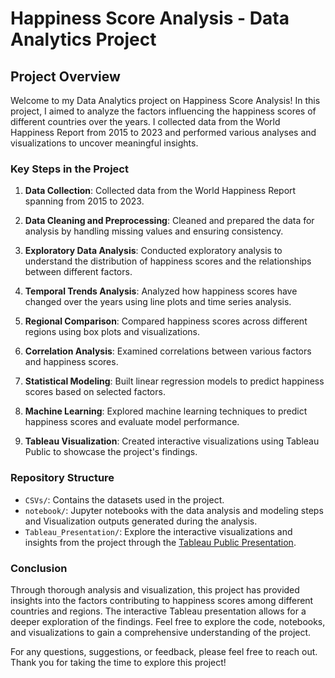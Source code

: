# Happiness Score Analysis - Data Analytics Project

## Project Overview

Welcome to my Data Analytics project on Happiness Score Analysis! In this project, I aimed to analyze the factors influencing the happiness scores of different countries over the years. I collected data from the World Happiness Report from 2015 to 2023 and performed various analyses and visualizations to uncover meaningful insights.

### Key Steps in the Project

1. **Data Collection**: Collected data from the World Happiness Report spanning from 2015 to 2023.

2. **Data Cleaning and Preprocessing**: Cleaned and prepared the data for analysis by handling missing values and ensuring consistency.

3. **Exploratory Data Analysis**: Conducted exploratory analysis to understand the distribution of happiness scores and the relationships between different factors.

4. **Temporal Trends Analysis**: Analyzed how happiness scores have changed over the years using line plots and time series analysis.

5. **Regional Comparison**: Compared happiness scores across different regions using box plots and visualizations.

6. **Correlation Analysis**: Examined correlations between various factors and happiness scores.

7. **Statistical Modeling**: Built linear regression models to predict happiness scores based on selected factors.

8. **Machine Learning**: Explored machine learning techniques to predict happiness scores and evaluate model performance.

9. **Tableau Visualization**: Created interactive visualizations using Tableau Public to showcase the project's findings.

### Repository Structure

- `CSVs/`: Contains the datasets used in the project.
- `notebook/`: Jupyter notebooks with the data analysis and modeling steps and Visualization outputs generated during the analysis.
- `Tableau_Presentation/`: Explore the interactive visualizations and insights from the project through the [Tableau Public Presentation](https://public.tableau.com/profile/yourusername/viz/HappinessScoreAnalysis-DAP/FrontPage).


### Conclusion

Through thorough analysis and visualization, this project has provided insights into the factors contributing to happiness scores among different countries and regions. The interactive Tableau presentation allows for a deeper exploration of the findings. Feel free to explore the code, notebooks, and visualizations to gain a comprehensive understanding of the project.

For any questions, suggestions, or feedback, please feel free to reach out. Thank you for taking the time to explore this project!
